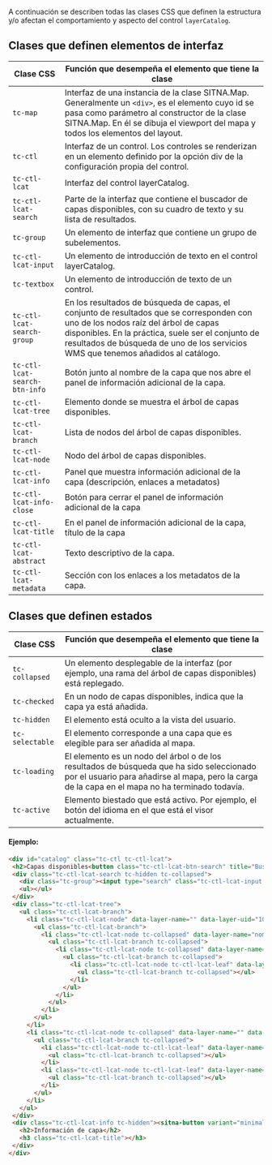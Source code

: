 A continuación se describen todas las clases CSS que definen la estructura y/o afectan el comportamiento y aspecto del control
`layerCatalog`.

## Clases que definen elementos de interfaz

| Clase CSS | Función que desempeña el elemento que tiene la clase |
|-----------|------------------------------------------------------|
| `tc-map` | Interfaz de una instancia de la clase SITNA.Map. Generalmente un `<div>`, es el elemento cuyo id se pasa como parámetro al constructor de la clase SITNA.Map. En él se dibuja el viewport del mapa y todos los elementos del layout. |
| `tc-ctl` | Interfaz de un control. Los controles se renderizan en un elemento definido por la opción div de la configuración propia del control. |
| `tc-ctl-lcat` | Interfaz del control layerCatalog. |
| `tc-ctl-lcat-search` | Parte de la interfaz que contiene el buscador de capas disponibles, con su cuadro de texto y su lista de resultados. |
| `tc-group` | Un elemento de interfaz que contiene un grupo de subelementos. |
| `tc-ctl-lcat-input` | Un elemento de introducción de texto en el control layerCatalog. |
| `tc-textbox` | Un elemento de introducción de texto de un control. |
| `tc-ctl-lcat-search-group` | En los resultados de búsqueda de capas, el conjunto de resultados que se corresponden con uno de los nodos raíz del árbol de capas disponibles. En la práctica, suele ser el conjunto de resultados de búsqueda de uno de los servicios WMS que tenemos añadidos al catálogo. |
| `tc-ctl-lcat-search-btn-info` | Botón junto al nombre de la capa que nos abre el panel de información adicional de la capa. |
| `tc-ctl-lcat-tree` | Elemento donde se muestra el árbol de capas disponibles. |
| `tc-ctl-lcat-branch` | Lista de nodos del árbol de capas disponibles. |
| `tc-ctl-lcat-node` | Nodo del árbol de capas disponibles. |
| `tc-ctl-lcat-info` | Panel que muestra información adicional de la capa (descripción, enlaces a metadatos) |
| `tc-ctl-lcat-info-close` | Botón para cerrar el panel de información adicional de la capa |
| `tc-ctl-lcat-title` | En el panel de información adicional de la capa, título de la capa |
| `tc-ctl-lcat-abstract` | Texto descriptivo de la capa. |
| `tc-ctl-lcat-metadata` | Sección con los enlaces a los metadatos de la capa. |

## Clases que definen estados

| Clase CSS | Función que desempeña el elemento que tiene la clase |
|-----------|------------------------------------------------------|
| `tc-collapsed` | Un elemento desplegable de la interfaz (por ejemplo, una rama del árbol de capas disponibles) está replegado. |
| `tc-checked` | En un nodo de capas disponibles, indica que la capa ya está añadida. |
| `tc-hidden` | El elemento está oculto a la vista del usuario. |
| `tc-selectable` | El elemento corresponde a una capa que es elegible para ser añadida al mapa. |
| `tc-loading` | El elemento es un nodo del árbol o de los resultados de búsqueda que ha sido seleccionado por el usuario para añadirse al mapa, pero la carga de la capa en el mapa no ha terminado todavía. |
| `tc-active` | Elemento biestado que está activo. Por ejemplo, el botón del idioma en el que está el visor actualmente. |
  
#### Ejemplo:

``` html
<div id="catalog" class="tc-ctl tc-ctl-lcat">
 <h2>Capas disponibles<button class="tc-ctl-lcat-btn-search" title="Buscar capas por texto"></button></h2>
 <div class="tc-ctl-lcat-search tc-hidden tc-collapsed">
   <div class="tc-group"><input type="search" class="tc-ctl-lcat-input tc-textbox" placeholder="Texto para buscar en las capas"></div>
   <ul></ul>
 </div>
 <div class="tc-ctl-lcat-tree">
   <ul class="tc-ctl-lcat-branch">
	 <li class="tc-ctl-lcat-node" data-layer-name="" data-layer-uid="10"><span>IDENA</span>
	   <ul class="tc-ctl-lcat-branch">
		 <li class="tc-ctl-lcat-node tc-collapsed" data-layer-name="nombresGeograficos" data-layer-uid="656"><span data-tooltip="Pulse para añadir al mapa" class="tc-selectable">Nombres geográficos</span><button class="tc-ctl-lcat-btn-info"></button>
		   <ul class="tc-ctl-lcat-branch tc-collapsed">
			 <li class="tc-ctl-lcat-node tc-collapsed" data-layer-name="IDENA:toponimia" data-layer-uid="657"><span data-tooltip="Pulse para añadir al mapa" class="tc-selectable">Toponimia</span><button class="tc-ctl-lcat-btn-info"></button>
			   <ul class="tc-ctl-lcat-branch tc-collapsed">
				 <li class="tc-ctl-lcat-node tc-ctl-lcat-leaf" data-layer-name="IDENA:TOPONI_Txt_Toponimos" data-layer-uid="658"><span data-tooltip="Pulse para añadir al mapa" class="tc-selectable">Nombres de lugar (topónimos)</span><button class="tc-ctl-lcat-btn-info"></button>
				   <ul class="tc-ctl-lcat-branch tc-collapsed"></ul>
				 </li>
			   </ul>
			 </li>
		   </ul>
		 </li>
	   </ul>
	 </li>
	 <li class="tc-ctl-lcat-node tc-collapsed" data-layer-name="" data-layer-uid="962"><span>IGN - Unidades administrativas</span>
	   <ul class="tc-ctl-lcat-branch tc-collapsed">
		 <li class="tc-ctl-lcat-node tc-ctl-lcat-leaf" data-layer-name="AU.AdministrativeBoundary" data-layer-uid="963"><span data-tooltip="Pulse para añadir al mapa" class="tc-selectable">Límite administrativo</span><button class="tc-ctl-lcat-btn-info"></button>
		   <ul class="tc-ctl-lcat-branch tc-collapsed"></ul>
		 </li>
		 <li class="tc-ctl-lcat-node tc-ctl-lcat-leaf" data-layer-name="AU.AdministrativeUnit" data-layer-uid="964"><span data-tooltip="Pulse para añadir al mapa" class="tc-selectable">Unidad administrativa</span><button class="tc-ctl-lcat-btn-info"></button>
		   <ul class="tc-ctl-lcat-branch tc-collapsed"></ul>
		 </li>
	   </ul>
	 </li>
   </ul>
 </div>
 <div class="tc-ctl-lcat-info tc-hidden"><sitna-button variant="minimal" icon="close" class="tc-ctl-lcat-info-close"></sitna-button>
   <h2>Información de capa</h2>
   <h3 class="tc-ctl-lcat-title"></h3>
 </div>
</div>
```
